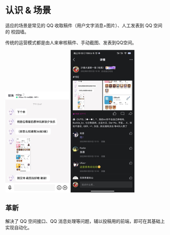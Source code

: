 # 认识 & 场景

适应的场景是常见的 QQ 收取稿件（用户文字消息+图片）、人工发表到 QQ 空间的 校园墙。

传统的运营模式都是由人来审核稿件、手动截图、发表到QQ空间。

<img src="./assets/insight_scenario_01.jpg" alt="用户投稿" width="40%" height="40%">

<img src="./assets/insight_scenario_02.jpg" alt="人工发表" width="40%" height="40%">

## 革新

解决了 QQ 空间接口、QQ 消息处理等问题，辅以投稿用的前端，即可在其基础上实现自动化。

